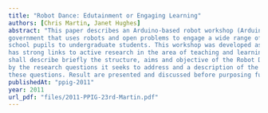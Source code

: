 ```yaml
---
title: "Robot Dance: Edutainment or Engaging Learning"
authors: [Chris Martin, Janet Hughes]
abstract: "This paper describes an Arduino-based robot workshop (Arduino, 2011) funded by the scottish
government that uses robots and open problems to engage a wide range of participants from primary 5
school pupils to undergraduate students. This workshop was developed as an outreach activity which
has strong links to active research in the area of teaching and learning of programming. This paper
shall describe briefly the structure, aims and objective of the Robot Dance workshop. This is followed
by the research questions it seeks to address and a description of the methodology utilised to explore
these questions. Result are presented and discussed before purposing future work."
publishedAt: "ppig-2011"
year: 2011
url_pdf: "files/2011-PPIG-23rd-Martin.pdf"
---
```

